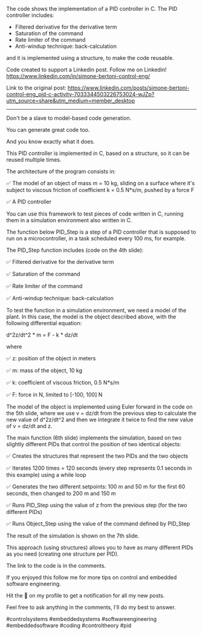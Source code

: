 The code shows the implementation of a PID controller in C. The PID controller includes:

- Filtered derivative for the derivative term
- Saturation of the command
- Rate limiter of the command
- Anti-windup technique: back-calculation

and it is implemented using a structure, to make the code reusable.

Code created to support a Linkedin post. Follow me on Linkedin! https://www.linkedin.com/in/simone-bertoni-control-eng/

Link to the original post: https://www.linkedin.com/posts/simone-bertoni-control-eng_pid-c-activity-7033344503226753024-wJZp?utm_source=share&utm_medium=member_desktop

---------------------------------------------------------

Don't be a slave to model-based code generation.

You can generate great code too.

And you know exactly what it does.

This PID controller is implemented in C, based on a structure, so it can be reused multiple times.

The architecture of the program consists in:

✅ The model of an object of mass m = 10 kg, sliding on a surface where it's subject to viscous friction of coefficient k = 0.5 N*s/m, pushed by a force F

✅ A PID controller

You can use this framework to test pieces of code written in C, running them in a simulation environment also written in C.

The function below PID_Step is a step of a PID controller that is supposed to run on a microcontroller, in a task scheduled every 100 ms, for example.

The PID_Step function includes (code on the 4th slide):

✅ Filtered derivative for the derivative term

✅ Saturation of the command

✅ Rate limiter of the command

✅ Anti-windup technique: back-calculation

To test the function in a simulation environment, we need a model of the plant. In this case, the model is the object described above, with the following differential equation:

d^2z/dt^2 * m = F - k * dz/dt

where

✅ z: position of the object in meters

✅ m: mass of the object, 10 kg

✅ k: coefficient of viscous friction, 0.5 N*s/m

✅ F: force in N, limited to [-100, 100] N

The model of the object is implemented using Euler forward in the code on the 5th slide, where we use v = dz/dt from the previous step to calculate the new value of d^2z/dt^2 and then we integrate it twice to find the new value of v = dz/dt and z.

The main function (6th slide) implements the simulation, based on two slightly different PIDs that control the position of two identical objects:

✅ Creates the structures that represent the two PIDs and the two objects

✅ Iterates 1200 times = 120 seconds (every step represents 0.1 seconds in this example) using a while loop

✅ Generates the two different setpoints: 100 m and 50 m for the first 60 seconds, then changed to 200 m and 150 m

✅ Runs PID_Step using the value of z from the previous step (for the two different PIDs)

✅ Runs Object_Step using the value of the command defined by PID_Step

The result of the simulation is shown on the 7th slide.

This approach (using structures) allows you to have as many different PIDs as you need (creating one structure per PID).

The link to the code is in the comments.

If you enjoyed this follow me for more tips on control and embedded software engineering.

Hit the 🔔 on my profile to get a notification for all my new posts.

Feel free to ask anything in the comments, I'll do my best to answer.

#controlsystems #embeddedsystems #softwareengineering #embeddedsoftware #coding #controltheory #pid
